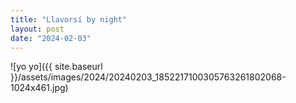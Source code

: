```yaml
---
title: "Llavorsí by night"
layout: post
date: "2024-02-03"
---
```


![yo yo]({{ site.baseurl }}/assets/images/2024/20240203_1852217100305763261802068-1024x461.jpg)
